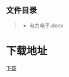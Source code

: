 ## 文件目录
> * 电力电子.docx


# 下载地址
[下载](https://github.com/ZHlovecat/ycitedu/tree/main/%E7%9B%90%E5%9F%8E%E5%B7%A5%E5%AD%A6%E9%99%A2%E8%AF%BE%E7%A8%8B%E6%94%BB%E7%95%A5%E5%85%B1%E4%BA%AB%E8%AE%A1%E5%88%92/%E7%94%B5%E5%8A%9B%E7%94%B5%E5%AD%90%E6%8A%80%E6%9C%AF)